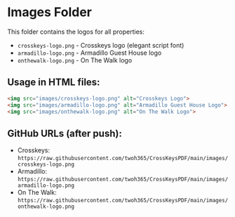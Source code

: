# Images Folder

This folder contains the logos for all properties:

- `crosskeys-logo.png` - Crosskeys logo (elegant script font)
- `armadillo-logo.png` - Armadillo Guest House logo  
- `onthewalk-logo.png` - On The Walk logo

## Usage in HTML files:
```html
<img src="images/crosskeys-logo.png" alt="Crosskeys Logo">
<img src="images/armadillo-logo.png" alt="Armadillo Guest House Logo">
<img src="images/onthewalk-logo.png" alt="On The Walk Logo">
```

## GitHub URLs (after push):
- Crosskeys: `https://raw.githubusercontent.com/twoh365/CrossKeysPDF/main/images/crosskeys-logo.png`
- Armadillo: `https://raw.githubusercontent.com/twoh365/CrossKeysPDF/main/images/armadillo-logo.png`
- On The Walk: `https://raw.githubusercontent.com/twoh365/CrossKeysPDF/main/images/onthewalk-logo.png`